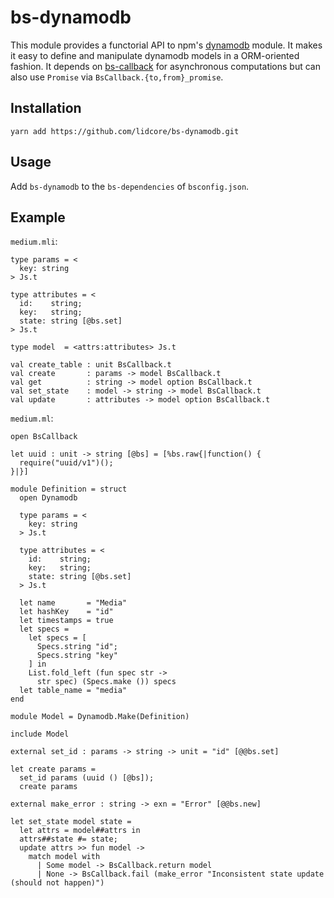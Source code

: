 # bs-dynamodb

This module provides a functorial API to npm's [dynamodb](https://www.npmjs.com/package/dynamodb) module.
It makes it easy to define and manipulate dynamodb models in a ORM-oriented fashion. It depends on
[bs-callback](https://github.com/lidcore/bs-callback) for asynchronous computations but can also use `Promise`
via `BsCallback.{to,from}_promise`.

## Installation

```
yarn add https://github.com/lidcore/bs-dynamodb.git
```

## Usage

Add `bs-dynamodb` to the `bs-dependencies` of `bsconfig.json`.

## Example

`medium.mli`:
```
type params = <
  key: string
> Js.t

type attributes = <
  id:    string;
  key:   string;
  state: string [@bs.set]
> Js.t

type model  = <attrs:attributes> Js.t

val create_table : unit BsCallback.t
val create       : params -> model BsCallback.t
val get          : string -> model option BsCallback.t
val set_state    : model -> string -> model BsCallback.t
val update       : attributes -> model option BsCallback.t
```

`medium.ml`:
```
open BsCallback

let uuid : unit -> string [@bs] = [%bs.raw{|function() {
  require("uuid/v1")();
}|}]

module Definition = struct
  open Dynamodb

  type params = <
    key: string
  > Js.t

  type attributes = <
    id:    string;
    key:   string;
    state: string [@bs.set]
  > Js.t

  let name       = "Media"
  let hashKey    = "id"
  let timestamps = true
  let specs =
    let specs = [
      Specs.string "id";
      Specs.string "key"
    ] in
    List.fold_left (fun spec str ->
      str spec) (Specs.make ()) specs
  let table_name = "media"
end

module Model = Dynamodb.Make(Definition)

include Model

external set_id : params -> string -> unit = "id" [@@bs.set]

let create params =
  set_id params (uuid () [@bs]);
  create params

external make_error : string -> exn = "Error" [@@bs.new]

let set_state model state =
  let attrs = model##attrs in
  attrs##state #= state;
  update attrs >> fun model ->
    match model with
      | Some model -> BsCallback.return model
      | None -> BsCallback.fail (make_error "Inconsistent state update (should not happen)")
```
